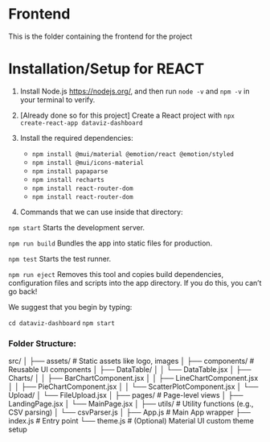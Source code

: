 # Frontend

This is the folder containing the frontend for the project

# Installation/Setup for REACT

1. Install Node.js https://nodejs.org/, and then run `node -v` and `npm -v` in your terminal to verify.
2. [Already done so for this project] Create a React project with `npx create-react-app dataviz-dashboard`
3. Install the required dependencies:
    - `npm install @mui/material @emotion/react @emotion/styled`
    - `npm install @mui/icons-material`
    - `npm install papaparse`
    - `npm install recharts`
	- `npm install react-router-dom`
	- `npm install react-router-dom`

4. Commands that we can use inside that directory:

  `npm start`
    Starts the development server.

  `npm run build`
    Bundles the app into static files for production.

  `npm test`
    Starts the test runner.

  `npm run eject`
    Removes this tool and copies build dependencies, configuration files
    and scripts into the app directory. If you do this, you can’t go back!

We suggest that you begin by typing:

  `cd dataviz-dashboard`
  `npm start`


### Folder Structure:

src/
│
├── assets/              # Static assets like logo, images
│
├── components/          # Reusable UI components
│   ├── DataTable/
│   │   └── DataTable.jsx
│   ├── Charts/
│   │   ├── BarChartComponent.jsx
│   │   ├── LineChartComponent.jsx
│   │   ├── PieChartComponent.jsx
│   │   └── ScatterPlotComponent.jsx
│   └── Upload/
│       └── FileUpload.jsx
│
├── pages/               # Page-level views
│   ├── LandingPage.jsx
│   └── MainPage.jsx
│
├── utils/               # Utility functions (e.g., CSV parsing)
│   └── csvParser.js
│
├── App.js               # Main App wrapper
├── index.js             # Entry point
└── theme.js             # (Optional) Material UI custom theme setup
